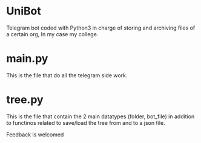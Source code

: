 # UniBot
Telegram bot coded with Python3 in charge of storing and archiving files of a certain org, In my case my college.

# main.py
This is the file that do all the telegram side work.

# tree.py
This is the file that contain the 2 main datatypes (folder, bot_file) in addition to functinos related to save/load the tree from and to a json file.

Feedback is welcomed 
